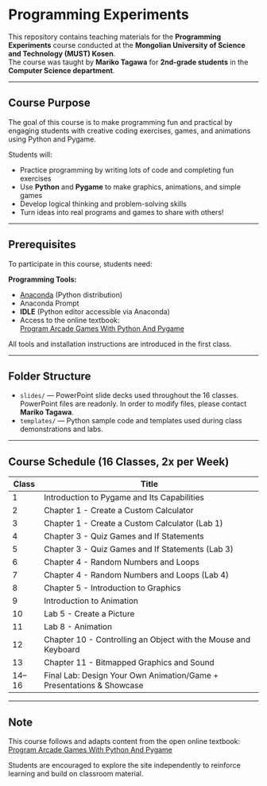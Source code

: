 # Programming Experiments

This repository contains teaching materials for the **Programming Experiments** course conducted at the **Mongolian University of Science and Technology (MUST) Kosen**.  
The course was taught by **Mariko Tagawa** for **2nd-grade students** in the **Computer Science department**.

---

## Course Purpose

The goal of this course is to make programming fun and practical by engaging students with creative coding exercises, games, and animations using Python and Pygame.

Students will:

- Practice programming by writing lots of code and completing fun exercises  
- Use **Python** and **Pygame** to make graphics, animations, and simple games  
- Develop logical thinking and problem-solving skills  
- Turn ideas into real programs and games to share with others!

---

## Prerequisites

To participate in this course, students need:

**Programming Tools:**  
- [Anaconda](https://www.anaconda.com/) (Python distribution)
- Anaconda Prompt  
- **IDLE** (Python editor accessible via Anaconda)
- Access to the online textbook:  
  [Program Arcade Games With Python And Pygame](http://programarcadegames.com/index.php)

All tools and installation instructions are introduced in the first class.

---

## Folder Structure

- `slides/` — PowerPoint slide decks used throughout the 16 classes. PowerPoint files are readonly. In order to modify files, please contact **Mariko Tagawa**.
- `templates/` — Python sample code and templates used during class demonstrations and labs.

---

## Course Schedule (16 Classes, 2x per Week)

| Class | Title |
|-------|-------|
| 1 | Introduction to Pygame and Its Capabilities |
| 2 | Chapter 1 - Create a Custom Calculator |
| 3 | Chapter 1 - Create a Custom Calculator (Lab 1) |
| 4 | Chapter 3 - Quiz Games and If Statements |
| 5 | Chapter 3 - Quiz Games and If Statements (Lab 3) |
| 6 | Chapter 4 - Random Numbers and Loops |
| 7 | Chapter 4 - Random Numbers and Loops (Lab 4) |
| 8 | Chapter 5 - Introduction to Graphics |
| 9 | Introduction to Animation |
| 10 | Lab 5 - Create a Picture |
| 11 | Lab 8 - Animation |
| 12 | Chapter 10 - Controlling an Object with the Mouse and Keyboard |
| 13 | Chapter 11 - Bitmapped Graphics and Sound |
| 14–16 | Final Lab: Design Your Own Animation/Game + Presentations & Showcase |

---

## Note

This course follows and adapts content from the open online textbook:  
[Program Arcade Games With Python And Pygame](http://programarcadegames.com/index.php)

Students are encouraged to explore the site independently to reinforce learning and build on classroom material.

